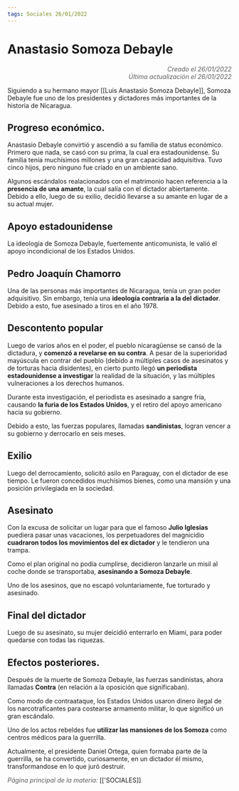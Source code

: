 ```yaml
---
tags: Sociales 26/01/2022
---
```


# Anastasio Somoza Debayle
<div style="text-align: right; opacity: 0.7; font-style: italic;">Creado el 26/01/2022</div>
<div style="text-align: right; opacity: 0.7; font-style: italic;">Última actualización el 26/01/2022</div>

Siguiendo a su hermano mayor [[Luis Anastasio Somoza Debayle]], Somoza Debayle fue uno de los presidentes y dictadores más importantes de la historia de Nicaragua.

## Progreso económico.

Anastasio Debayle convirtió y ascendió a su familia de status económico. 
Primero que nada, se casó con su prima, la cual era estadounidense. Su familia tenía muchísimos millones y una gran capacidad adquisitiva.
Tuvo cinco hijos, pero ninguno fue críado en un ambiente sano.

Algunos escándalos realacionados con el matrimonio hacen referencia a la **presencia de una amante**, la cual salía con el dictador abiertamente. 
Debido a ello, luego de su exilio, decidió llevarse a su amante en lugar de a su actual mujer.

## Apoyo estadounidense

La ideología de Somoza Debayle, fuertemente anticomunista, le valió el apoyo incondicional de los Estados Unidos.

## Pedro Joaquín Chamorro

Una de las personas más importantes de Nicaragua, tenía un gran poder adquisitivo. Sin embargo, tenía una **ideología contraria a la del dictador**. Debido a esto, fue asesinado a tiros en el año 1978.

## Descontento popular

Luego de varios años en el poder, el pueblo nicaragüense se cansó de la dictadura, y **comenzó a revelarse en su contra**.
A pesar de la superioridad mayúscula en contrar del pueblo (debido a múltiples casos de asesinatos y de torturas hacia disidentes), en cierto punto llegó **un periodista estadounidense a investigar** la realidad de la situación, y las múltiples vulneraciones a los derechos humanos.

Durante esta investigación, el periodista es asesinado a sangre fría, causando **la furia de los Estados Unidos**, y el retiro del apoyo americano hacia su gobierno.

Debido a esto, las fuerzas populares, llamadas **sandinistas**, logran vencer a su gobierno y derrocarlo en seis meses.

## Exilio

Luego del derrocamiento, solicitó asilo en Paraguay, con el dictador de ese tiempo. Le fueron concedidos muchísimos bienes, como una mansión y una posición privilegiada en la sociedad.

## Asesinato
Con la excusa de solicitar un lugar para que el famoso **Julio Iglesias** puediera pasar unas vacaciones, los perpetuadores del magnicidio **cuadraron todos los movimientos del ex dictador** y le tendieron una trampa.

Como el plan original no podía cumplirse, decidieron lanzarle un misil al coche donde se transportaba, **asesinando a Somoza Debayle**.

Uno de los asesinos, que no escapó voluntariamente, fue torturado y asesinado.

## Final del dictador

Luego de su asesinato, su mujer deicidió enterrarlo en Miami, para poder quedarse con todas las riquezas.

## Efectos posteriores.

Después de la muerte de Somoza Debayle, las fuerzas sandinistas, ahora llamadas **Contra** (en relación a la oposición que significaban).

Como modo de contraataque, los Estados Unidos usaron dinero ilegal de los narcotraficantes para costearse armamento militar, lo que significó un gran escándalo.

Uno de los actos rebeldes fue **utilizar las mansiones de los Somoza** como centros médicos para la guerrilla.

Actualmente, el presidente Daniel Ortega, quien formaba parte de la guerrilla, se ha convertido, curiosamente, en un dictador él mismo, transformandose en lo que juró destruir.

<span style="opacity: 0.7; font-style: italic;">Página principal de la materia:</span> [['SOCIALES]]
